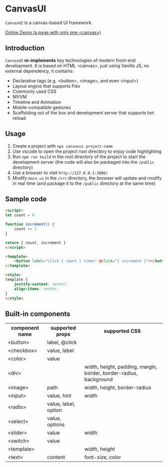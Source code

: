# CanvasUI
`CanvasUI` is a canvas-based UI framework.

[Online Demo (a page with only one &lt;canvas&gt;)](https://canvasui.js.org/example/)


## Introduction
`CanvasUI` <strong>re-implements</strong> key technologies of modern front-end development. It is based on HTML &lt;canvas&gt;, just using Vanilla JS, no external dependency, it contains:
- Declarative tags (e.g. &lt;button&gt;, &lt;image&gt;, and even &lt;input&gt;)
- Layout engine that supports Flex
- Commonly used CSS
- MVVM
- Timeline and Animation
- Mobile-compatible gestures
- Scaffolding out of the box and development server that supports hot reload


## Usage
1. Create a project with `npx canvasui project-name`
2. Use vscode to open the project root directory to enjoy code highlighting
3. Run `npm run build` in the root directory of the project to start the development server (the code will also be packaged into the `/public` directory)
4. Use a browser to visit `http://127.0.0.1:3000/`
5. Modify `main.ui` in the `/src` directory, the browser will update and modify in real time (and package it to the `/public` directory at the same time)


## Sample code
```html
<script>
let count = 0

function increment() {
    count += 1
}

return { count, increment }
</script>

<template>
    <button label="click { count } times" @click="{ increment }"></button>
</template>

<style>
template {
    justify-content: center;
    align-items: center;
}
</style>
```


## Built-in components
<table>
    <tr><th>component name</th><th>supported props</th><th>supported CSS</th></tr>
    <tr><td>&lt;button&gt;</td><td>label, @click</td><td></td></tr>
    <tr><td>&lt;checkbox&gt;</td><td>value, label</td><td></td></tr>
    <tr><td>&lt;color&gt;</td><td>value</td><td></td></tr>
    <tr><td>&lt;div&gt;</td><td></td><td>width, height, padding, margin, border, border-radius, background</td></tr>
    <tr><td>&lt;image&gt;</td><td>path</td><td>width, height, border-radius</td></tr>
    <tr><td>&lt;input&gt;</td><td>value, hint</td><td>width</td></tr>
    <tr><td>&lt;radio&gt;</td><td>value, label, option</td><td></td></tr>
    <tr><td>&lt;select&gt;</td><td>value, options</td><td></td></tr>
    <tr><td>&lt;slider&gt;</td><td>value</td><td>width</td></tr>
    <tr><td>&lt;switch&gt;</td><td>value</td><td></td></tr>
    <tr><td>&lt;template&gt;</td><td></td><td>width, height</td></tr>
    <tr><td>&lt;text&gt;</td><td>content</td><td>font-size, color</td></tr>
</table>
